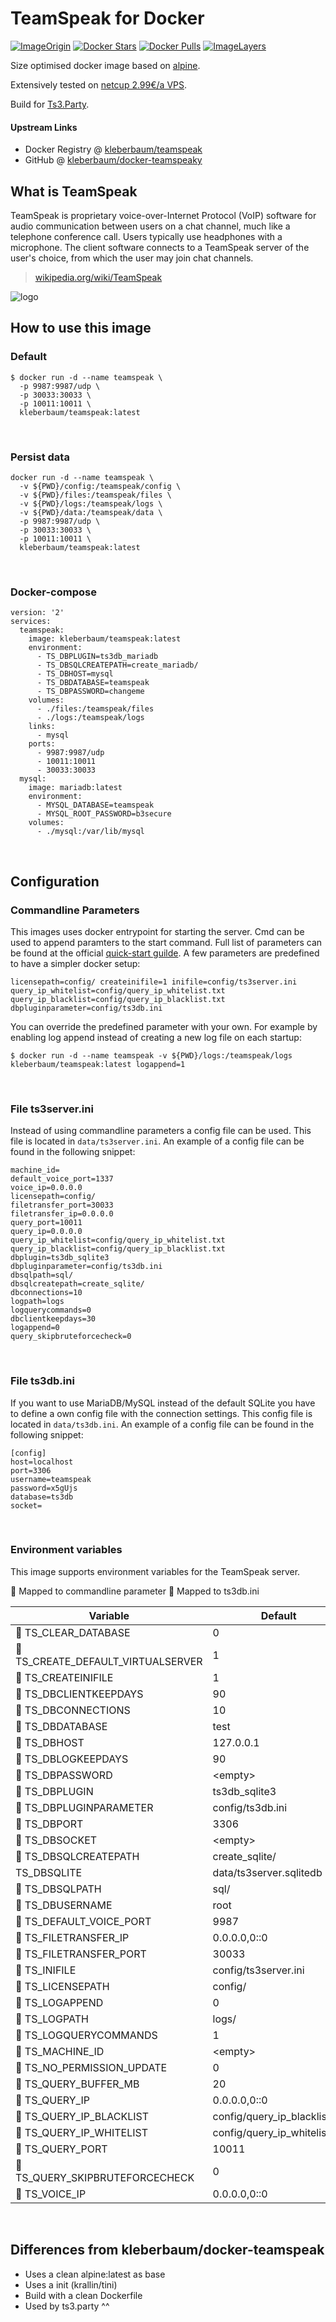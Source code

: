 # TeamSpeak for Docker

[![ImageOrigin](https://images.microbadger.com/badges/version/kleberbaum/teamspeak.svg)](https://microbadger.com/images/kleberbaum/teamspeak "Get your own version badge on microbadger.com")
[![Docker Stars](https://img.shields.io/docker/stars/kleberbaum/teamspeak.svg)](https://hub.docker.com/r/kleberbaum/teamspeak/)
[![Docker Pulls](https://img.shields.io/docker/pulls/kleberbaum/teamspeak.svg)](https://hub.docker.com/r/kleberbaum/teamspeak/)
[![ImageLayers](https://images.microbadger.com/badges/image/kleberbaum/teamspeak.svg)](https://microbadger.com/#/images/kleberbaum/teamspeak)

Size optimised docker image based on [alpine](https://alpinelinux.org/).

Extensively tested on [netcup 2.99€/a VPS](https://www.netcup.de/bestellen/produkt.php?produkt=1710).

Build for [Ts3.Party](ts3server://ts3.party?port=9987).

#### Upstream Links

* Docker Registry @ [kleberbaum/teamspeak](https://hub.docker.com/r/kleberbaum/teamspeak/)
* GitHub @ [kleberbaum/docker-teamspeaky](https://github.com/kleberbaum/docker-teamspeak)

## What is TeamSpeak

TeamSpeak is proprietary voice-over-Internet Protocol (VoIP) software for audio communication between users on a chat channel, much like a telephone conference call. Users typically use headphones with a microphone. The client software connects to a TeamSpeak server of the user's choice, from which the user may join chat channels.

> [wikipedia.org/wiki/TeamSpeak](https://en.wikipedia.org/wiki/TeamSpeak)

![logo](https://raw.githubusercontent.com/kleberbaum/docker-teamspeak/54d169025092ad9f612a1647a5bc9e19fdbe56c6/logo.png)
&nbsp;

## How to use this image

### Default

```
$ docker run -d --name teamspeak \
  -p 9987:9987/udp \
  -p 30033:30033 \
  -p 10011:10011 \
  kleberbaum/teamspeak:latest
```
&nbsp;

### Persist data
```
docker run -d --name teamspeak \
  -v ${PWD}/config:/teamspeak/config \
  -v ${PWD}/files:/teamspeak/files \
  -v ${PWD}/logs:/teamspeak/logs \
  -v ${PWD}/data:/teamspeak/data \
  -p 9987:9987/udp \
  -p 30033:30033 \
  -p 10011:10011 \
  kleberbaum/teamspeak:latest
```
&nbsp;

### Docker-compose
```
version: '2'
services:
  teamspeak:
    image: kleberbaum/teamspeak:latest
    environment:
      - TS_DBPLUGIN=ts3db_mariadb
      - TS_DBSQLCREATEPATH=create_mariadb/
      - TS_DBHOST=mysql
      - TS_DBDATABASE=teamspeak
      - TS_DBPASSWORD=changeme
    volumes:
      - ./files:/teamspeak/files
      - ./logs:/teamspeak/logs
    links:
      - mysql
    ports:
      - 9987:9987/udp
      - 10011:10011
      - 30033:30033
  mysql:
    image: mariadb:latest
    environment:
      - MYSQL_DATABASE=teamspeak
      - MYSQL_ROOT_PASSWORD=b3secure
    volumes:
      - ./mysql:/var/lib/mysql
```
&nbsp;

## Configuration

### Commandline Parameters

This images uses docker entrypoint for starting the server. Cmd can be used to append paramters to the start command. Full list of parameters can be found at the official [quick-start guilde](http://media.teamspeak.com/ts3_literature/TeamSpeak%203%20Server%20Quick%20Start.txt). A few parameters are predefined to have a simpler docker setup:

```
licensepath=config/ createinifile=1 inifile=config/ts3server.ini query_ip_whitelist=config/query_ip_whitelist.txt query_ip_blacklist=config/query_ip_blacklist.txt dbpluginparameter=config/ts3db.ini
```

You can override the predefined parameter with your own. For example by enabling log append instead of creating a new log file on each startup:

```
$ docker run -d --name teamspeak -v ${PWD}/logs:/teamspeak/logs kleberbaum/teamspeak:latest logappend=1
```
&nbsp;

### File ts3server.ini

Instead of using commandline parameters a config file can be used. This file is located in `data/ts3server.ini`. An example of a config file can be found in the following snippet:

```
machine_id=
default_voice_port=1337
voice_ip=0.0.0.0
licensepath=config/
filetransfer_port=30033
filetransfer_ip=0.0.0.0
query_port=10011
query_ip=0.0.0.0
query_ip_whitelist=config/query_ip_whitelist.txt
query_ip_blacklist=config/query_ip_blacklist.txt
dbplugin=ts3db_sqlite3
dbpluginparameter=config/ts3db.ini
dbsqlpath=sql/
dbsqlcreatepath=create_sqlite/
dbconnections=10
logpath=logs
logquerycommands=0
dbclientkeepdays=30
logappend=0
query_skipbruteforcecheck=0
```
&nbsp;

### File ts3db.ini

If you want to use MariaDB/MySQL instead of the default SQLite you have to define a own config file with the connection settings. This config file is located in `data/ts3db.ini`. An example of a config file can be found in the following snippet:

```
[config]
host=localhost
port=3306
username=teamspeak
password=x5gUjs
database=ts3db
socket=
```
&nbsp;

### Environment variables

This image supports environment variables for the TeamSpeak server.

&#x1F534; Mapped to commandline parameter &#x1F537; Mapped to ts3db.ini

|Variable|Default|
|-----------|---------|
|&#x1F534; TS_CLEAR_DATABASE|0|
|&#x1F534; TS_CREATE_DEFAULT_VIRTUALSERVER|1|
|&#x1F534; TS_CREATEINIFILE|1|
|&#x1F534; TS_DBCLIENTKEEPDAYS|90|
|&#x1F534; TS_DBCONNECTIONS|10|
|&#x1F537; TS_DBDATABASE|test|
|&#x1F537; TS_DBHOST|127.0.0.1|
|&#x1F534; TS_DBLOGKEEPDAYS|90|
|&#x1F537; TS_DBPASSWORD|&lt;empty&gt;|
|&#x1F534; TS_DBPLUGIN|ts3db_sqlite3|
|&#x1F534; TS_DBPLUGINPARAMETER|config/ts3db.ini|
|&#x1F537; TS_DBPORT|3306|
|&#x1F537; TS_DBSOCKET|&lt;empty&gt;|
|&#x1F534; TS_DBSQLCREATEPATH|create_sqlite/|
|TS_DBSQLITE|data/ts3server.sqlitedb|
|&#x1F534; TS_DBSQLPATH|sql/|
|&#x1F537; TS_DBUSERNAME|root|
|&#x1F534; TS_DEFAULT_VOICE_PORT|9987|
|&#x1F534; TS_FILETRANSFER_IP|0.0.0.0,0::0|
|&#x1F534; TS_FILETRANSFER_PORT|30033|
|&#x1F534; TS_INIFILE|config/ts3server.ini|
|&#x1F534; TS_LICENSEPATH|config/|
|&#x1F534; TS_LOGAPPEND|0|
|&#x1F534; TS_LOGPATH|logs/|
|&#x1F534; TS_LOGQUERYCOMMANDS|1|
|&#x1F534; TS_MACHINE_ID|&lt;empty&gt;|
|&#x1F534; TS_NO_PERMISSION_UPDATE|0|
|&#x1F534; TS_QUERY_BUFFER_MB|20|
|&#x1F534; TS_QUERY_IP|0.0.0.0,0::0|
|&#x1F534; TS_QUERY_IP_BLACKLIST|config/query_ip_blacklist.txt|
|&#x1F534; TS_QUERY_IP_WHITELIST|config/query_ip_whitelist.txt|
|&#x1F534; TS_QUERY_PORT|10011|
|&#x1F534; TS_QUERY_SKIPBRUTEFORCECHECK|0|
|&#x1F534; TS_VOICE_IP|0.0.0.0,0::0|
&nbsp;

## Differences from kleberbaum/docker-teamspeak

* Uses a clean alpine:latest as base
* Uses a init (krallin/tini)
* Build with a clean Dockerfile
* Used by ts3.party ^^
